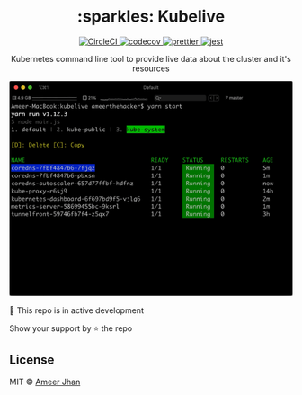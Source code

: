 <h1 align="center">:sparkles: Kubelive</h1>

<p align="center">
<a href="https://circleci.com/gh/ameerthehacker/kubelive/tree/master">
  <img alt="CircleCI" src="https://img.shields.io/circleci/build/github/ameerthehacker/kubelive?style=flat-square" />
</a>
<a href="https://codecov.io/gh/ameerthehacker/kubelive">
  <img alt="codecov" src="https://img.shields.io/codecov/c/github/ameerthehacker/kubelive?style=flat-square" />
</a>
<a href="https://github.com/prettier/prettier">
  <img alt="prettier" src="https://img.shields.io/badge/code_style-prettier-ff69b4.svg?style=flat-square" />
</a>
<a href="https://jestjs.io/">
  <img alt="jest" src="https://img.shields.io/badge/tested%20with-jest-blue?style=flat-square" />
</a>

<p align="center">
  Kubernetes command line tool to provide live data about the cluster and it's resources
</p>
<p align="center">
  <img alt="Demo" src="./screenshots/kubelive-demo.gif" />
</p>

:rotating_light: This repo is in active development

Show your support by :star: the repo

## License

MIT © [Ameer Jhan](mailto:ameerjhanprof@gmail.com)
